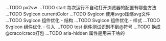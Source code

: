 ...TODO px2vw
...TODO start 每次运行不自动打开浏览器的配置有哪些方法
...TODO SvgIcon currentColor
...TODO SvgIcon 使用svgo压缩svg文件
...TODO SvgIcon 组件优化 - 结构
...TODO SvgIcon 组件优化 - 样式
...TODO SvgIcon 组件优化 - 引入
...TODO test 组件测试识别不到@符号
...TODO 换成@craco/craco打包
...TODO aria-hidden 属性是用来干啥的

